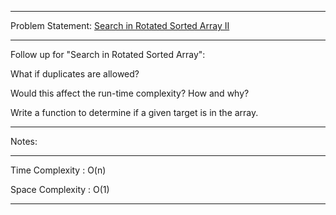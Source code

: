 ******************************************************************************
Problem Statement: [Search in Rotated Sorted Array II](https://leetcode.com/problems/search-in-rotated-sorted-array-ii/)
******************************************************************************
Follow up for "Search in Rotated Sorted Array": 

What if duplicates are allowed?

Would this affect the run-time complexity? How and why?

Write a function to determine if a given target is in the array.

******************************************************************************
Notes: 
******************************************************************************
Time Complexity : O(n)

Space Complexity : O(1)

******************************************************************************